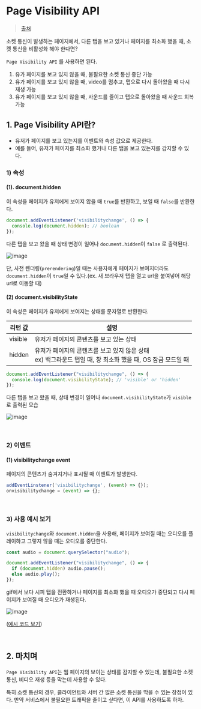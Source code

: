 # Page Visibility API

> [출처](https://mong-blog.tistory.com/entry/Page-Visibility-API-%EC%9C%A0%EC%A0%80%EA%B0%80-%ED%8E%98%EC%9D%B4%EC%A7%80%EB%A5%BC-%EB%B3%B4%EA%B3%A0-%EC%9E%88%EB%8A%94%EC%A7%80-%EC%95%8C%EB%A0%A4%EC%A4%98)

소켓 통신이 발생하는 페이지에서, 다른 탭을 보고 있거나 페이지를 최소화 했을 때, 소켓 통신을 비활성화 해야 한다면?

`Page Visibility API` 를 사용하면 된다.

1. 유가 페이지를 보고 있지 않을 때, 불필요한 소켓 통신 중단 가능
2. 유가 페이지를 보고 있지 않을 때, video를 멈추고, 탭으로 다시 돌아왔을 때 다시 재생 가능
3. 유가 페이지를 보고 있지 않을 때, 사운드를 줄이고 탭으로 돌아왔을 때 사운드 회복 가능

## 1. Page Visibility API란?

- 유저가 페이지를 보고 있는지를 이벤트와 속성 값으로 제공한다.
- 예를 들어, 유저가 페이지를 최소화 했거나 다른 탭을 보고 있는지를 감지할 수 있다.

### 1) 속성

#### (1). document.hidden

이 속성을 페이지가 유저에게 보이지 않을 때 `true`를 반환하고, 보일 때 `false`를 반환한다.

```js
document.addEventListener('visibilitychange', () => {
  console.log(document.hidden); // boolean
});
```

다른 탭을 보고 왔을 때 상태 변경이 일어나 `document.hidden`이 `false` 로 출력된다.

![image](https://blog.kakaocdn.net/dn/GvMRU/btsoGfr0NX6/zYAshNvRNCYxqrFoTKy6TK/img.gif)

단, 사전 렌더링(`prerendering`)일 때는 사용자에게 페이지가 보여지더라도 `document.hidden`이 `true`일 수 있다.(ex. 새 브라우저 탭을 열고 url을 붙여넣어 해당 url로 이동할 때)

#### (2) document.visibilityState

이 속성은 페이지가 유저에게 보여지는 상태를 문자열로 반환한다.

| 리턴 값 | 설명                                                         |
| ------- | ------------------------------------------------------------ |
| visible | 유저가 페이지의 콘텐츠를 보고 있는 상태                      |
| hidden  | 유저가 페이지의 콘텐츠를 보고 있지 않은 상태<br />ex) 백그라운드 탭일 때, 창 최소화 했을 때, OS 잠금 모드일 때 |

```js
document.addEventListener("visibilitychange", () => {
  console.log(document.visibilityState); // 'visible' or 'hidden'
});
```

다른 탭을 보고 왔을 때, 상태 변경이 일어나 `document.visibilityState`가 `visible`로 출력된 모습

![image](https://blog.kakaocdn.net/dn/dqMEWw/btsoxwPHSpe/XRSJ5X2X7kQrGzJGnSePk1/img.gif)

<br/>

### 2) 이벤트

#### (1) visibilitychange event

페이지의 콘텐츠가 숨겨지거나 표시될 때 이벤트가 발생한다.

```js
addEventLinstener('visibilitychange', (event) => {});
onvisibilitychange = (event) => {};
```

<br/>

### 3) 사용 예시 보기

`visibilitychange`와 `document.hidden`을 사용해, 페이지가 보여질 때는 오디오를 플레이하고 그렇지 않을 때는 오디오를 중단한다.

```js
const audio = document.querySelector("audio");

document.addEventListener("visibilitychange", () => {
  if (document.hidden) audio.pause();
  else audio.play();
});
```

gif에서 보다 시피 탭을 전환하거나 페이지를 최소화 했을 때 오디오가 중단되고 다시 페이지가 보여질 때 오디오가 재생된다.

![image](https://blog.kakaocdn.net/dn/c3Hp7V/btsoz8mUMlR/qgayUG2asctazJjxnfgUak/img.gif)

([예시 코드 보기](https://codepen.io/kumjungmin/pen/mdQjKKz))

<br/>

## 2. 마치며

`Page Visibility API`는 웹 페이지의 보이는 상태를 감지할 수 있는데, 불필요한 소켓통신, 비디오 재생 등을 막는데 사용할 수 있다.

특히 소켓 통신의 경우, 클라이언트와 서버 간 많은 소켓 통신을 막을 수 있는 장점이 있다. 만약 서비스에서 불필요한 트래픽을 줄이고 싶다면, 이 API를 사용하도록 하자.